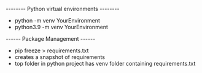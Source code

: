 -------- Python virtual environments --------
- python -m venv YourEnvironment
- python3.9 -m venv YourEnvironment

------ Package Management ------
- pip freeze > requirements.txt
- creates a snapshot of requirements
- top folder in python project has venv folder containing requirements.txt

